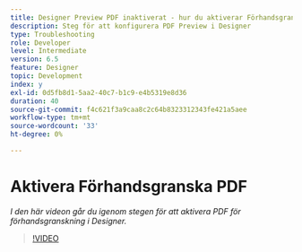 ```yaml
---
title: Designer Preview PDF inaktiverat - hur du aktiverar Förhandsgranska PDF
description: Steg för att konfigurera PDF Preview i Designer
type: Troubleshooting
role: Developer
level: Intermediate
version: 6.5
feature: Designer
topic: Development
index: y
exl-id: 0d5fb8d1-5aa2-40c7-b1c9-e4b5319e8d36
duration: 40
source-git-commit: f4c621f3a9caa8c2c64b8323312343fe421a5aee
workflow-type: tm+mt
source-wordcount: '33'
ht-degree: 0%

---
```


# Aktivera Förhandsgranska PDF

*I den här videon går du igenom stegen för att aktivera PDF för förhandsgranskning i Designer.*

>[!VIDEO](https://video.tv.adobe.com/v/335500?quality=12&learn=on)
